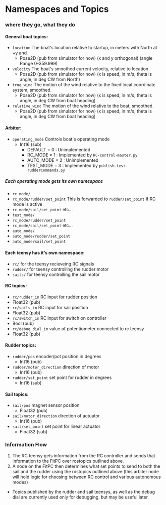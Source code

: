 # Namespaces and Topics
### where they go, what they do

#### General boat topics:
* `location` The boat's location relative to startup, in meters with North at +y and
  * Pose2D (pub from simulator for now) (x and y orthogonal) (angle Range 0-359.999)
* `velocity` The boat's smoothed current velocity, relative to location
  * Pose2D (pub from simulator for now) (x is speed, in m/s; theta is angle, in deg CW from North)
* `true_wind` The motion of the wind relative to the fixed local coordinate system, smoothed.
  * Pose2D (pub from simulator for now) (x is speed, in m/s; theta is angle, in deg CW from boat heading)
* `relative_wind` The motion of the wind relative to the boat, smoothed.
  * Pose2D (pub from simulator for now) (x is speed, in m/s; theta is angle, in deg CW from boat heading)

#### Arbiter:
* `operating_mode` Controls boat's operating mode
  * Int16 (sub)
    * DEFAULT = 0 : Unimplemented
    * RC_MODE = 1 : Implemented by `RC-control-master.py`
    * AUTO_MODE = 2 : Unimplemented
    * TEST_MODE = 3 : Implemented by `publish-test-rudderCommands.py`

##### Each operating mode gets its own namespace
* `rc_mode/`
 * `rc_mode/rudder/set_point` This is forwarded to `rudder/set_point` if RC mode is active
 * `rc_mode/sail/set_point` etc...
* `test_mode/`
 * `rc_mode/rudder/set_point`
 * `rc_mode/sail/set_point` etc...
* `auto_mode/`
 * `auto_mode/rudder/set_point`
 * `auto_mode/sail/set_point`

#### Each teensy has it's own namespace:
* `rc/` for the teensy recieveing RC signals
* `rudder/` for teensy controlling the rudder motor
* `sails/` for teensy controlling the sail motor

#### RC topics:
* `rc/rudder_in` RC input for rudder position
 * Float32 (pub)
* `rc/sails_in` RC input for sail position
 * Float32 (pub)
* `rc/switch_in` RC input for switch on controller
 * Bool (pub)
* `rc/debug_dial_in` value of potentiometer connected to rc teensy
 * Float32 (pub)

#### Rudder topics:
* `rudder/pos` encoder/pot position in degrees
  * Int16 (pub)
* `rudder/motor_direction` direction of motor
  * Int16 (pub)
* `rudder/set_point` set point for rudder in degrees
  * Int16 (sub)

#### Sail topics:
* `sail/pos` magnet sensor position
  * Float32 (pub)
* `sail/motor_direction` direction of actuator
  * Int16 (pub)
* `sail/set_point` set point for linear actuator
  * Float32 (sub)

### Information Flow

1. The RC teensy gets information from the RC controller and sends that information to the FitPC over rostopics outlined above.
2. A node on the FitPC then determines what set points to send to both the sail and the rudder using the rostopics outlined above (this arbiter node will hold logic for choosing between RC control and various autonomous modes)
* Topics published by the rudder and sail teensys, as well as the debug dial are currently used only for debugging, but may be useful later.
